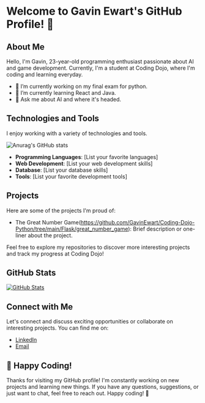 # Welcome to Gavin Ewart's GitHub Profile! 👋

## About Me

Hello, I'm Gavin, 23-year-old programming enthusiast passionate about AI and game development. Currently, I'm a student at Coding Dojo, where I'm coding and learning everyday.

- 🔭 I’m currently working on my final exam for python.
- 🌱 I’m currently learning React and Java.
- 💬 Ask me about AI and where it's headed.

## Technologies and Tools

I enjoy working with a variety of technologies and tools.

![Anurag's GitHub stats](https://github-readme-stats.vercel.app/api?username=GavinEwart&show_icons=true&theme=radical)

- **Programming Languages**: [List your favorite languages]
- **Web Development**: [List your web development skills]
- **Database**: [List your database skills]
- **Tools**: [List your favorite development tools]

## Projects

Here are some of the projects I'm proud of:

- The Great Number Game(https://github.com/GavinEwart/Coding-Dojo-Python/tree/main/Flask/great_number_game): Brief description or one-liner about the project.

Feel free to explore my repositories to discover more interesting projects and track my progress at Coding Dojo!

## GitHub Stats

[![GitHub Stats](https://github-readme-stats.vercel.app/api?username=your-username&show_icons=true&theme=dark)](https://github.com/GavinEwart/github-readme-stats)

## Connect with Me

Let's connect and discuss exciting opportunities or collaborate on interesting projects. You can find me on:

- [LinkedIn](https://www.linkedin.com/in/GavinEwart)
- [Email](ggewart00@gmail.com)

## 🚀 Happy Coding!

Thanks for visiting my GitHub profile! I'm constantly working on new projects and learning new things. If you have any questions, suggestions, or just want to chat, feel free to reach out. Happy coding! 🚀
